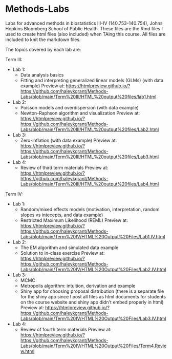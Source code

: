 # Methods-Labs
Labs for advanced methods in biostatistics III-IV (140.753-140.754), Johns Hopkins Bloomberg School of Public Health. These files are the Rmd files I used to create html files (also included) when TAing this course. All files are included to knit the markdown files.

The topics covered by each lab are:

Term III:
  * Lab 1:
      * Data analysis basics
      * Fitting and interpreting generalized linear models (GLMs) (with data example)
      Preview at: https://htmlpreview.github.io/?https://github.com/haleykgrant/Methods-Labs/blob/main/Term%20III/HTML%20output%20files/lab1.html
  * Lab 2:
      * Poisson models and overdispersion (with data example)
      * Newton-Raphson algorithm and visualization
      Preview at: https://htmlpreview.github.io/?https://github.com/haleykgrant/Methods-Labs/blob/main/Term%20III/HTML%20output%20files/Lab2.html
  * Lab 3: 
      * Zero-inflation (with data example)
      Preview at: https://htmlpreview.github.io/?https://github.com/haleykgrant/Methods-Labs/blob/main/Term%20III/HTML%20output%20files/Lab3.html
  * Lab 4:
      * Review of third term materials
      Preview at: https://htmlpreview.github.io/?https://github.com/haleykgrant/Methods-Labs/blob/main/Term%20III/HTML%20output%20files/Lab4.html

Term IV:
  * Lab 1:
      * Random/mixed effects models (motivation, interpretation, random slopes vs intecepts, and data example)
      * Restricted Maximum Likelihood (REML)
      Preview at: https://htmlpreview.github.io/?https://github.com/haleykgrant/Methods-Labs/blob/main/Term%20IV/HTML%20Output%20Files/Lab1.IV.html
  * Lab 2:
      * The EM algorithm and simulated data example
      * Solution to in-class exercise
      Preview at: https://htmlpreview.github.io/?https://github.com/haleykgrant/Methods-Labs/blob/main/Term%20IV/HTML%20Output%20Files/Lab2.IV.html
  * Lab 3: 
      * MCMC
      * Metropolis algorithm: intuition, derivation and example 
      * Shiny app for choosing proposal distribution (there is a separate file for the shiny app since I post all files as html documents for students on the course website and shiny app didn't embed properly in html)
      Preview at: https://htmlpreview.github.io/?https://github.com/haleykgrant/Methods-Labs/blob/main/Term%20IV/HTML%20Output%20Files/Lab3.IV.html
  * Lab 4:
      * Review of fourth term materials
      Preview at: https://htmlpreview.github.io/?https://github.com/haleykgrant/Methods-Labs/blob/main/Term%20IV/HTML%20Output%20Files/Term4.Review.html
      

